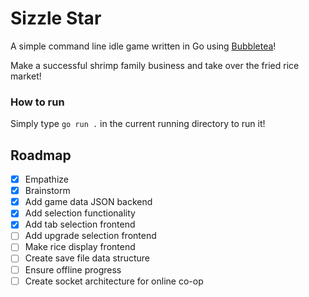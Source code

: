 # Sizzle Star
A simple command line idle game written in Go using [Bubbletea](https://github.com/charmbracelet/bubbletea)!

Make a successful shrimp family business and take over the fried rice market!

### How to run
Simply type `go run .` in the current running directory to run it!

## Roadmap
- [x] Empathize
- [x] Brainstorm
- [x] Add game data JSON backend
- [x] Add selection functionality
- [x] Add tab selection frontend
- [ ] Add upgrade selection frontend
- [ ] Make rice display frontend
- [ ] Create save file data structure
- [ ] Ensure offline progress
- [ ] Create socket architecture for online co-op
